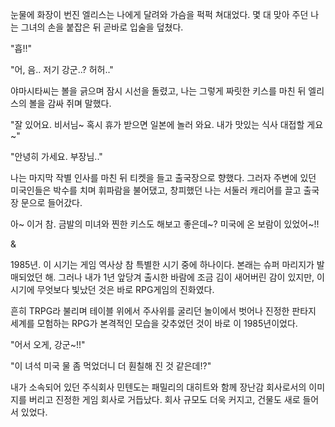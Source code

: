 눈물에 화장이 번진 엘리스는 나에게 달려와 가슴을 퍽퍽 쳐대었다. 몇 대 맞아 주던 나는 그녀의 손을 붙잡은 뒤 곧바로 입술을 덮쳤다.

"흡!!"

"어, 음.. 저기 강군..? 허허.."

야마시타씨는 볼을 긁으며 잠시 시선을 돌렸고, 나는 그렇게 짜릿한 키스를 마친 뒤 엘리스의 볼을 감싸 쥐며 말했다.

"잘 있어요. 비서님~ 혹시 휴가 받으면 일본에 놀러 와요. 내가 맛있는 식사 대접할 게요~"

"안녕히 가세요. 부장님.."

나는 마지막 작별 인사를 마친 뒤 티켓을 들고 출국장으로 향했다. 그러자 주변에 있던 미국인들은 박수를 치며 휘파람을 불어댔고, 창피했던 나는 서둘러 캐리어를 끌고 출국장 문으로 들어갔다.

아~ 이거 참. 금발의 미녀와 찐한 키스도 해보고 좋은데~? 미국에 온 보람이 있었어~!! 

&

1985년. 이 시기는 게임 역사상 참 특별한 시기 중에 하나이다. 본래는 슈퍼 마리지가 발매되었던 해. 그러나 내가 1년 앞당겨 출시한 바람에 조금 김이 새어버린 감이 있지만, 이 시기에 무엇보다 빛났던 것은 바로 RPG게임의 진화였다. 

흔히 TRPG라 불리며 테이블 위에서 주사위를 굴리던 놀이에서 벗어나 진정한 판타지 세계를 모험하는 RPG가 본격적인 모습을 갖추었던 것이 바로 이 1985년이었다.

"어서 오게, 강군~!!"

"이 녀석 미국 물 좀 먹었더니 더 훤칠해 진 것 같은데!?"

내가 소속되어 있던 주식회사 민텐도는 패밀리의 대히트와 함께 장난감 회사로서의 이미지를 버리고 진정한 게임 회사로 거듭났다. 회사 규모도 더욱 커지고, 건물도 새로 들어서 있었다.